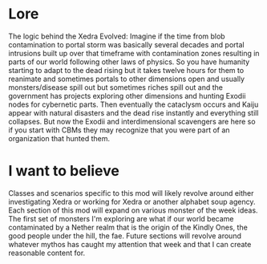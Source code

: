 # Lore
The logic behind the Xedra Evolved: Imagine if the time from blob contamination to portal storm was basically several decades and portal intrusions built up over that timeframe with contamination zones resulting in parts of our world following other laws of physics. So you have humanity starting to adapt to  the dead rising but it takes twelve hours for them to reanimate and sometimes portals to other dimensions open and usually monsters/disease spill out but sometimes riches spill out and the government has projects exploring other dimensions and hunting Exodii nodes for cybernetic parts.
Then eventually the cataclysm occurs and Kaiju appear with natural disasters and the dead rise instantly and everything still collapses. But now the Exodii and interdimensional scavengers are here so if you start with CBMs they may recognize that you were part of an organization that hunted them.
# I want to believe
Classes and scenarios specific to this mod will likely revolve around either investigating Xedra or working for Xedra or another alphabet soup agency.  Each section of this mod will expand on various monster of the week ideas.   The first set of monsters I'm exploring are what if our world became contaminated by a Nether realm that is the origin of the Kindly Ones, the good people under the hill, the fae.  Future sections will revolve around whatever mythos has caught my attention that week and that I can create reasonable content for.   
